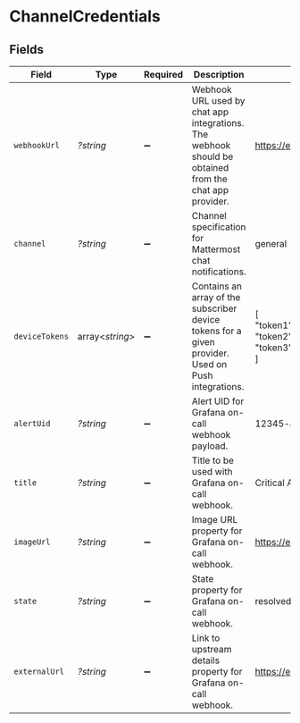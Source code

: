 # ChannelCredentials


## Fields

| Field                                                                                                 | Type                                                                                                  | Required                                                                                              | Description                                                                                           | Example                                                                                               |
| ----------------------------------------------------------------------------------------------------- | ----------------------------------------------------------------------------------------------------- | ----------------------------------------------------------------------------------------------------- | ----------------------------------------------------------------------------------------------------- | ----------------------------------------------------------------------------------------------------- |
| `webhookUrl`                                                                                          | *?string*                                                                                             | :heavy_minus_sign:                                                                                    | Webhook URL used by chat app integrations. The webhook should be obtained from the chat app provider. | https://example.com/webhook                                                                           |
| `channel`                                                                                             | *?string*                                                                                             | :heavy_minus_sign:                                                                                    | Channel specification for Mattermost chat notifications.                                              | general                                                                                               |
| `deviceTokens`                                                                                        | array<*string*>                                                                                       | :heavy_minus_sign:                                                                                    | Contains an array of the subscriber device tokens for a given provider. Used on Push integrations.    | [<br/>"token1",<br/>"token2",<br/>"token3"<br/>]                                                      |
| `alertUid`                                                                                            | *?string*                                                                                             | :heavy_minus_sign:                                                                                    | Alert UID for Grafana on-call webhook payload.                                                        | 12345-abcde                                                                                           |
| `title`                                                                                               | *?string*                                                                                             | :heavy_minus_sign:                                                                                    | Title to be used with Grafana on-call webhook.                                                        | Critical Alert                                                                                        |
| `imageUrl`                                                                                            | *?string*                                                                                             | :heavy_minus_sign:                                                                                    | Image URL property for Grafana on-call webhook.                                                       | https://example.com/image.png                                                                         |
| `state`                                                                                               | *?string*                                                                                             | :heavy_minus_sign:                                                                                    | State property for Grafana on-call webhook.                                                           | resolved                                                                                              |
| `externalUrl`                                                                                         | *?string*                                                                                             | :heavy_minus_sign:                                                                                    | Link to upstream details property for Grafana on-call webhook.                                        | https://example.com/details                                                                           |